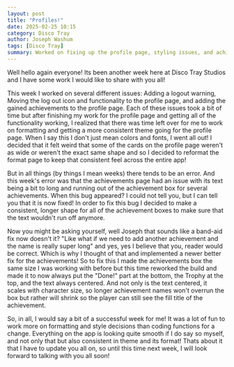 ```yaml
---
layout: post
title: "Profiles!"
date: 2025-02-25 10:15
category: Disco Tray
author: Joseph Washum
tags: [Disco Tray]
summary: Worked on fixing up the profile page, styling issues, and achievements formatting!
---
```

Well hello again everyone! Its been another week here at Disco Tray Studios and I have some work I would like to share with you all!

This week I worked on several different issues: Adding a logout warning, Moving the log out icon and functionality to the profile page, and adding the gained achievements to the profile page. Each of these issues took a bit of time but after finishing my work for the profile page and getting all of the functionality working, I realized that there was time left over for me to work on formatting and getting a more consistent theme going for the profile page. When I say this I don't just mean colors and fonts, I went all out! I decided that it felt weird that some of the cards on the profile page weren't as wide or weren't the exact same shape and so I decided to reformat the format page to keep that consistent feel across the entire app!

But in all things (by things I mean weeks) there tends to be an error. And this week's error was that the achievements page had an issue with its text being a bit to long and running out of the achievement box for several achievements. When this bug appeared? I could not tell you, but I can tell you that it is now fixed! In order to fix this bug I decided to make a consistent, longer shape for all of the achievement boxes to make sure that the text wouldn't run off anymore.

Now you might be asking yourself, well Joseph that sounds like a band-aid fix now doesn't it? "Like what if we need to add another achievement and the name is really super long" and yes, yes I believe that you, reader would be correct. Which is why I thought of that and implemented a newer better fix for the achievements! So to fix this I made the achievements box the same size I was working with before but this time reworked the build and made it to now always put the "Done!" part at the bottom, the Trophy at the top, and the text always centered. And not only is the text centered, it scales with character size, so longer achievement names won't overrun the box but rather will shrink so the player can still see the fill title of the achievement.

So, in all, I would say a bit of a successful week for me! It was a lot of fun to work more on formatting and style decisions than coding functions for a change. Everything on the app is looking quite smooth if I do say so myself, and not only that but also consistent in theme and its format! Thats about it that I have to update you all on, so until this time next week, I will look forward to talking with you all soon!